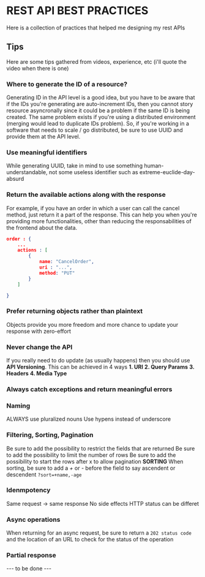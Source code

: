 # REST API BEST PRACTICES
Here is a collection of practices that helped me designing my rest APIs
## Tips
Here are some tips gathered from videos, experience, etc (i'll quote the video when there is one)

### Where to generate the ID of a resource?
Generating ID in the API level is a good idea, but you have to be aware that if the IDs you're generating are auto-increment IDs, then you cannot story resource asyncronally since it could be a problem if the same ID is being created. The same problem exists if you're using a distributed environment (merging would lead to duplicate IDs problem). So, if you're working in a software that needs to scale / go distributed, be sure to use UUID and provide them at the API level.
### Use meaningful identifiers
While generating UUID, take in mind to use something human-understandable, not some useless identifier such as extreme-euclide-day-absurd
### Return the available actions along with the response
For example, if you have an order in which a user can call the cancel method, just return it a part of the response. This can help you when you're providing more functionalities, other than reducing the responsabilities of the frontend about the data.
```json
order : {
    ...
    actions : [ 
        {
            name: "CancelOrder",
            uri : "...",
            method: "PUT"
        }
    ]

}
```
### Prefer returning objects rather than plaintext
Objects provide you more freedom and more chance to update your response with zero-effort

### Never change the API
If you really need to do update (as usually happens) then you should use **API Versioning**. This can be achieved in 4 ways
**1. URI**
**2. Query Params**
**3. Headers**
**4. Media Type**

### Always catch exceptions and return meaningful errors

### Naming
ALWAYS use pluralized nouns
Use hypens instead of underscore

### Filtering, Sorting, Pagination
Be sure to add the possibility to restrict the fields that are returned
Be sure to add the possibility to limit the number of rows
Be sure to add the possibility to start the rows after x to allow pagination
**SORTING**
When sorting, be sure to add a _+_ or _-_ before the field to say ascendent or descendent 
`?sort=+name,-age`

### Idenmpotency 
Same request -> same response
No side effects
HTTP status can be differet 

### Async operations
When returning for an async request, be sure to return a `202 status code` and the location of an URL to check for the status of the operation

### Partial response
--- to be done --- 
